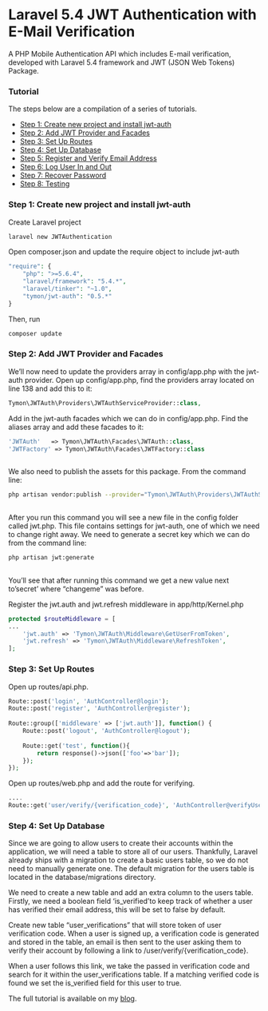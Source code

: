 # Laravel 5.4 JWT Authentication with E-Mail Verification
A PHP Mobile Authentication API which includes E-mail verification, developed with Laravel 5.4 framework and JWT (JSON Web Tokens) Package.

### Tutorial

The steps below are a compilation of a series of tutorials.

<ul>
  <li><a href="#step1">Step 1: Create new project and install jwt-auth</a></li>
  <li><a href="#step2">Step 2: Add JWT Provider and Facades</a></li>
  <li><a href="#step3">Step 3: Set Up Routes</a></li>
  <li><a href="#step4">Step 4:  Set Up Database</a></li>
  <li><a href="#step5">Step 5: Register and Verify Email Address</a></li>
  <li><a href="#step6">Step 6: Log User In and Out</a></li>
  <li><a href="#step6">Step 7: Recover Password</a></li>
  <li><a href="#step7">Step 8: Testing</a></li>
</ul>

<a name="step1"></a>
### Step 1: Create new project and install jwt-auth

Create Laravel project
```bash
laravel new JWTAuthentication
```
Open composer.json and update the require object to include jwt-auth 

```php
"require": {
    "php": ">=5.6.4",
    "laravel/framework": "5.4.*",
    "laravel/tinker": "~1.0",
    "tymon/jwt-auth": "0.5.*"
}
```
 Then, run 
```bash
composer update 
```

<a name="step2"></a>
### Step 2: Add JWT Provider and Facades
 
We’ll now need to update the providers array in config/app.php with the jwt-auth provider. Open up config/app.php, find the providers array located on line 138 and add this to it:

```php
Tymon\JWTAuth\Providers\JWTAuthServiceProvider::class, 

```
Add in the jwt-auth facades which we can do in config/app.php. Find the aliases array and add these facades to it:

```php
'JWTAuth'   => Tymon\JWTAuth\Facades\JWTAuth::class, 
'JWTFactory' => Tymon\JWTAuth\Facades\JWTFactory::class 
 
```
We also need to publish the assets for this package. From the command line: 
 
```bash
php artisan vendor:publish --provider="Tymon\JWTAuth\Providers\JWTAuthServiceProvider" 
 
```
 
After you run this command you will see a new file in the config folder called jwt.php. This file contains settings for jwt-auth, one of which we need to change right away. We need to generate a secret key which we can do from the command line: 
```bash
php artisan jwt:generate 
 
```

You’ll see that after running this command we get a new value next to’secret’ where “changeme” was before.

Register the jwt.auth and jwt.refresh middleware in app/http/Kernel.php
 
 ```php
 protected $routeMiddleware = [
 ...
     'jwt.auth' => 'Tymon\JWTAuth\Middleware\GetUserFromToken',
     'jwt.refresh' => 'Tymon\JWTAuth\Middleware\RefreshToken',
 ];
 ```

<a name="step3"></a>
### Step 3: Set Up Routes

Open up routes/api.php.

```php
Route::post('login', 'AuthController@login'); 
Route::post('register', 'AuthController@register'); 
 
Route::group(['middleware' => ['jwt.auth']], function() { 
    Route::post('logout', 'AuthController@logout'); 
  
    Route::get('test', function(){ 
        return response()->json(['foo'=>'bar']); 
    }); 
});
```
Open up routes/web.php and add the route for verifying.

```php
....
Route::get('user/verify/{verification_code}', 'AuthController@verifyUser');
```

<a name="step4"></a>
### Step 4: Set Up Database

Since we are going to allow users to create their accounts within the application, we will need a table to store all of our users. Thankfully, Laravel already ships with a migration to create a basic users table, so we do not need to manually generate one. The default migration for the users table is located in the database/migrations directory.

We need to create a new table and add an extra column to the users table. Firstly, we need a boolean field ‘is_verified’to keep track of whether a user has verified their email address, this will be set to false by default.

Create new table “user_verifications” that will store token of user verification code. When a user is signed up, a verification code is generated and stored in the table, an email is then sent to the user asking them to verify their account by following a link to /user/verify/{verification_code}.

When a user follows this link, we take the passed in verification code and search for it within the user_verifications table. If a matching verified code is found we set the is_verified field for this user to true.

The full tutorial is available on my  <a href="https://medium.com/@mosesesan/tutorial-5-how-to-build-a-laravel-5-4-jwt-authentication-api-with-e-mail-verification-61d3f356f823" target="_blank">blog</a>.
